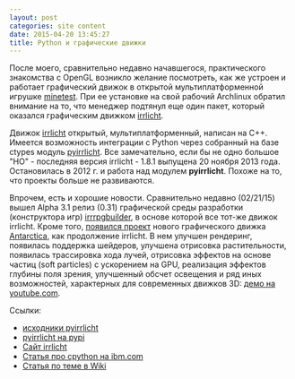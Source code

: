 ```yaml
---
layout: post
categories: site content
date: 2015-04-20 13:45:27
title: Python и графические движки
---
```

<p>После моего, сравнительно недавно начавшегося, практического знакомства с OpenGL 
возникло желание посмотреть, как же устроен и работает графический движок в открытой 
мультиплатформенной игрушке <a href="http://www.minetest.net/">minetest</a>. При ее 
установке на свой рабочий Archlinux обратил внимание на то, что менеджер подтянул еще один 
пакет, который оказался графическим движком <a 
href="http://irrlicht.sourceforge.net/">irrlicht</a>.</p>
<p>Движок <a href="http://irrlicht.sourceforge.net/">irrlicht</a> открытый, мультиплатформенный, 
написан на C++. Имеется возможность интеграции с Python через собранный на базе ctypes 
модуль <a href="https://pypi.python.org/pypi/pyirrlicht">pyirrlicht</a>. Все замечательно, если бы 
не одно большое "НО" - последняя версия irrlicht - 1.8.1 выпущена 20 ноября 2013 года. 
Остановилась в 2012 г. и работа над модулем <strong>pyirrlicht</strong>. Похоже на то, что 
проекты больше не развиваются.</p>
<p>Впрочем, есть и хорошие новости. Сравнительно недавно (02/21/15) вышел Alpha 3.1 релиз 
(0.31) графической среды разработки (конструктора игр) <a 
href="http://irrrpgbuilder.sourceforge.net/">irrrpgbuilder</a>, в основе которой все тот-же движок 
irrlicht. Кроме того, <a href="http://www.opennet.ru/opennews/art.shtml?num=39723">появился 
проект</a> нового графического движка <a 
href="http://supertuxkart.sourceforge.net/Antarctica:_Overview">Antarctica</a>, как продолжение 
irrlicht. В нем улучшен рендеринг, появилась поддержка шейдеров, улучшена отрисовка 
растительности, появилась трассировка хода лучей, отрисовка эффектов на основе частиц (soft 
particles) с ускорением на GPU, реализация эффектов глубины поля зрения, улучшенный обсчет 
освещения и ряд иных возможностей, характерных для современных движков 3D: <a 
href="http://www.youtube.com/watch?feature=player_embedded&amp;v=nTmC40hi_FA">демо на 
youtube.com</a>.</p>
<p>Ссылки:</p>
<ul><li><a target="_blank" href="https://code.google.com/p/pyirrlicht/">исходники pyirrlicht</a></li>
<li><a target="_blank" href="https://pypi.python.org/pypi/pyirrlicht">pyirrlicht на pypi</a></li>
<li><a target="_blank" href="http://irrlicht.sourceforge.net/">Сайт irrlicht</a></li>
<li><a target="_blank" href="https://www.ibm.com/developerworks/ru/library/l-
python_details_06/">Статья про cpython на ibm.com</a></li>
<li><a target="_blank" 
href="http://en.wikibooks.org/wiki/Python_Programming/Game_Programming_in_Python">Статья по 
теме в Wiki</a></li>
</ul>


